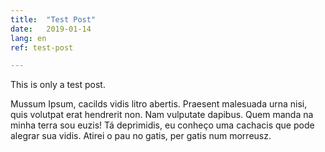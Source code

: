 ```yaml
---
title:  "Test Post"
date:   2019-01-14
lang: en
ref: test-post

---
```

This is only a test post.

Mussum Ipsum, cacilds vidis litro abertis. Praesent malesuada urna nisi, quis volutpat erat hendrerit non. Nam vulputate dapibus. Quem manda na minha terra sou euzis! Tá deprimidis, eu conheço uma cachacis que pode alegrar sua vidis. Atirei o pau no gatis, per gatis num morreusz.
